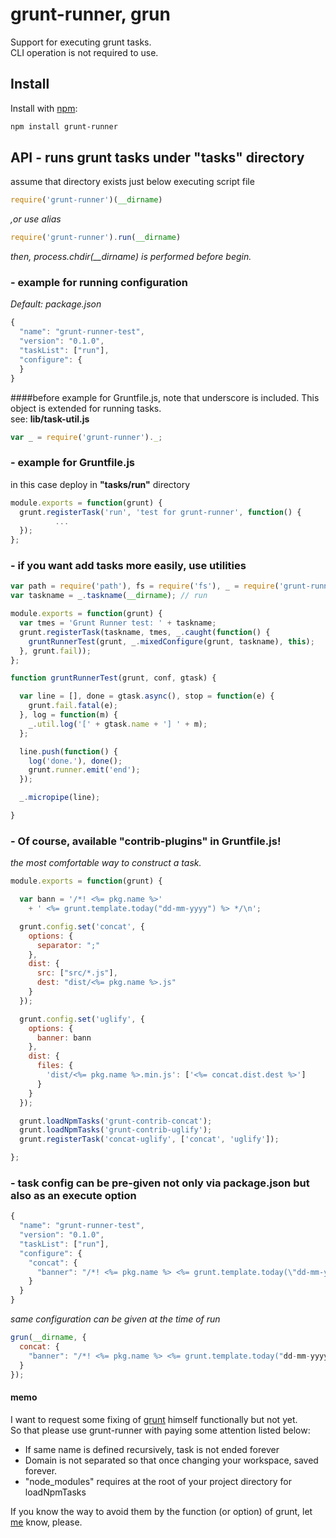 # grunt-runner, grun

Support for executing grunt tasks.  
CLI operation is not required to use.

## Install

Install with [npm](http://npmjs.org/):
```sh
npm install grunt-runner
```
## API - runs grunt tasks under "tasks" directory 
assume that directory exists just below executing script file
```js
require('grunt-runner')(__dirname)
```
*,or use alias*
```js
require('grunt-runner').run(__dirname)
```
*then, process.chdir(__dirname) is performed before begin.*
### - example for running configuration
_Default: package.json_
```js
{
  "name": "grunt-runner-test",
  "version": "0.1.0",
  "taskList": ["run"],
  "configure": {
  }
}
```
####before example for Gruntfile.js, note that underscore is included.
This object is extended for running tasks.  
see: __lib/task-util.js__
```js
var _ = require('grunt-runner')._;
```
### - example for Gruntfile.js
in this case deploy in __"tasks/run"__ directory
```js
module.exports = function(grunt) {
  grunt.registerTask('run', 'test for grunt-runner', function() {
          ...
  });
};
```
### - if you want add tasks more easily, use utilities
```js
var path = require('path'), fs = require('fs'), _ = require('grunt-runner')._;
var taskname = _.taskname(__dirname); // run

module.exports = function(grunt) {
  var tmes = 'Grunt Runner test: ' + taskname;
  grunt.registerTask(taskname, tmes, _.caught(function() {
    gruntRunnerTest(grunt, _.mixedConfigure(grunt, taskname), this);
  }, grunt.fail));
};

function gruntRunnerTest(grunt, conf, gtask) {

  var line = [], done = gtask.async(), stop = function(e) {
    grunt.fail.fatal(e);
  }, log = function(m) {
    _.util.log('[' + gtask.name + '] ' + m);
  };

  line.push(function() {
    log('done.'), done();
    grunt.runner.emit('end');
  });

  _.micropipe(line);

}
```

### - Of course, available "contrib-plugins" in Gruntfile.js!
*the most comfortable way to construct a task.*
```js
module.exports = function(grunt) {

  var bann = '/*! <%= pkg.name %>'
    + ' <%= grunt.template.today("dd-mm-yyyy") %> */\n';

  grunt.config.set('concat', {
    options: {
      separator: ";"
    },
    dist: {
      src: ["src/*.js"],
      dest: "dist/<%= pkg.name %>.js"
    }
  });

  grunt.config.set('uglify', {
    options: {
      banner: bann
    },
    dist: {
      files: {
        'dist/<%= pkg.name %>.min.js': ['<%= concat.dist.dest %>']
      }
    }
  });

  grunt.loadNpmTasks('grunt-contrib-concat');
  grunt.loadNpmTasks('grunt-contrib-uglify');
  grunt.registerTask('concat-uglify', ['concat', 'uglify']);

};
```

### - task config can be pre-given not only via package.json but also as an execute option
```js
{
  "name": "grunt-runner-test",
  "version": "0.1.0",
  "taskList": ["run"],
  "configure": {
    "concat": {
      "banner": "/*! <%= pkg.name %> <%= grunt.template.today(\"dd-mm-yyyy\") %> */\\n"
    }
  }
}
```
*same configuration can be given at the time of run*
```js
grun(__dirname, {
  concat: {
    "banner": "/*! <%= pkg.name %> <%= grunt.template.today("dd-mm-yyyy") %> */\n"
  }
});
```

#### memo
I want to request some fixing of [grunt](http://gruntjs.org/) himself functionally but not yet.  
So that please use grunt-runner with paying some attention listed below:
- If same name is defined recursively, task is not ended forever
- Domain is not separated so that once changing your workspace, saved forever.
- "node_modules" requires at the root of your project directory for loadNpmTasks  
  
If you know the way to avoid them by the function (or option) of grunt,
let [me](http://liberty-technology.biz/) know, please.

